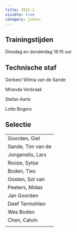 ```yaml
---
title: J012-1
visible: true
category: junior
---
```

## Trainingstijden

Dinsdag en donderdag 18:15 uur

## Technische staf

Gerben/ Wilma van de Sande

Miranda Verbraak

Stefan Aarts

Lotte Bogers

## Selectie

<!--StartFragment-->

|                                   |
| --------------------------------- |
| <!--StartFragment-->Goorden, Giel |
| Sande, Tim van de                 |
| Jongenelis, Lars                  |
| Rooze, Sytse                      |
| Boden, Ties                       |
| Oosten, Sol van                   |
| Peeters, Midas                    |
| Jan Goorden                       |
| Deef Termohlen                    |
| Wes Boden                         |
| Chen, Calvin                      |
| <!--EndFragment-->                |

<!--EndFragment-->